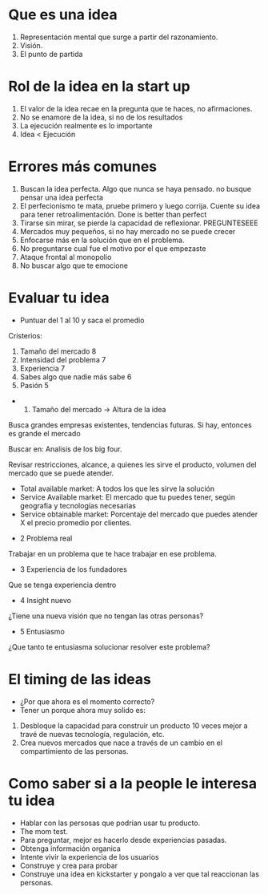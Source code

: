 # Que es una idea

1. Representación mental que surge a partir del razonamiento.
2. Visión.
3. El punto de partida

# Rol de la idea en la start up

1. El valor de la idea recae en la pregunta que te haces, no afirmaciones.
2. No se enamore de la idea, si no de los resultados
3. La ejecución realmente es lo importante
4. Idea < Ejecución

# Errores más comunes

1. Buscan la idea perfecta. Algo que nunca se haya pensado. no busque pensar una idea perfecta
2. El perfecionismo te mata, pruebe primero y luego corrija. Cuente su idea para tener retroalimentación. Done is better than perfect
3. Tirarse sin mirar, se pierde la capacidad de reflexionar. PREGUNTESEEE
4. Mercados muy pequeños, si no hay mercado no se puede crecer
5. Enfocarse más en la solución que en el problema.
6. No preguntarse cual fue el motivo por el que empezaste 
7. Ataque frontal al monopolio
8. No buscar algo que te emocione

# Evaluar tu idea

- Puntuar del 1 al 10 y saca el promedio

Cristerios:
1. Tamaño del mercado 8
2. Intensidad del problema 7
3. Experiencia 7
4. Sabes algo que nadie más sabe 6
5. Pasión 5

* 1. Tamaño del mercado -> Altura de la idea

Busca grandes empresas existentes, tendencias futuras.
Si hay, entonces es grande el mercado

Buscar en: Analisis de los big four.

Revisar restricciones, alcance, a quienes les sirve el producto, volumen del mercado que se puede atender.

- Total available market: A todos los que les sirve la solución
- Service Available market: El mercado que tu puedes tener, según geografia y tecnologías necesarias
- Service obtainable market: Porcentaje del mercado que puedes atender X el precio promedio por clientes.

* 2 Problema real

Trabajar en un problema que te hace trabajar en ese problema.

* 3 Experiencia de los fundadores

Que se tenga experiencia dentro

* 4 Insight nuevo

¿Tiene una nueva visión que no tengan las otras personas?

* 5 Entusiasmo

¿Que tanto te entusiasma solucionar resolver este problema?

# El timing de las ideas

- ¿Por que ahora es el momento correcto?
- Tener un porque ahora muy solido es:
1. Desbloque la capacidad para construir un producto 10 veces mejor a travé de nuevas tecnología, regulación, etc.
2. Crea nuevos mercados que nace a través de un cambio en el compartimiento de las personas.

# Como saber si a la people le interesa tu idea

- Hablar con las persosas que podrían usar tu producto.
- The mom test.
- Para preguntar, mejor es hacerlo desde experiencias pasadas.
- Obtenga información organica
- Intente vivir la experiencia de los usuarios
- Construye y crea para probar
- Construye una idea en kickstarter y pongalo a ver que tal reaccionan las personas.
